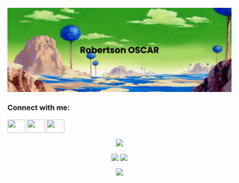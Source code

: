 [![MasterHead](https://github.com/R-son/R-son/blob/main/banner.png?raw=true)](https://github.com/R-son)

<h3 align="left">Connect with me:</h3>
<p align="left">
<a href="https://twitter.com/OscRobertson" target="blank"><img align="center" src="https://cdn.jsdelivr.net/npm/simple-icons@3.0.1/icons/twitter.svg" alt="" height="30" width="40" /></a>
<a href="https://www.linkedin.com/in/robertson-oscar-841b54253/" target="blank"><img align="center" src="https://cdn.jsdelivr.net/npm/simple-icons@3.0.1/icons/linkedin.svg" alt="" height="30" width="40" /></a>
<!-- <a href="your link" target="blank"><img align="center" src="https://cdn.jsdelivr.net/npm/simple-icons@3.0.1/icons/instagram.svg" alt="" height="30" width="40" /></a> -->
<a href="https://www.youtube.com/channel/UCVQ8kytD8bTdl3xgytQ0ckA" target="blank"><img align="center" src="https://cdn.jsdelivr.net/npm/simple-icons@3.0.1/icons/youtube.svg" alt="" height="30" width="40" /></a>
</p>

<p align="center">
 <img src="https://github-readme-streak-stats.herokuapp.com?user=R-son&theme=highcontrast&hide_border=true&date_format=j%20M%5B%20Y%5D">
</p>
<p align="center">
 <img src="https://github-readme-stats.vercel.app/api?username=R-son&theme=tokyonight">
 <img src="https://github-readme-stats.vercel.app/api/top-langs/?username=R-son&layout=compact&theme=tokyonight">
</p>
<p align="center">
 <img src="https://github-readme-stats.vercel.app/api/top-langs/?username=R-son&layout=compact&theme=tokyonight">
</p>
<!--
**R-son/R-son** is a ✨ _special_ ✨ repository because its `README.md` (this file) appears on your GitHub profile.

Here are some ideas to get you started:

- 🔭 I’m currently working on ...
- 🌱 I’m currently learning ...
- 👯 I’m looking to collaborate on ...
- 🤔 I’m looking for help with ...
- 💬 Ask me about ...
- 📫 How to reach me: ...
- 😄 Pronouns: ...
- ⚡ Fun fact: ...
-->
